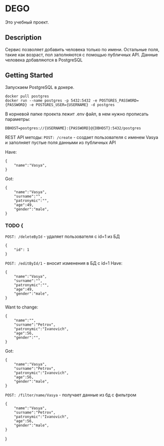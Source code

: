 # DEGO
Это учебный проект.
## Description
Сервис позволяет добавить человека только по имени. Остальные поля, такие как возраст, пол заполняются с помощью публичных API.
Данные человека добавляются в PostgreSQL
## Getting Started
Запускаем PostgreSQL в докере. 
```
docker pull postgres
docker run --name postgres -p 5432:5432 -e POSTGRES_PASSWORD={PASSWORD} -e POSTGRES_USER={USERNAME} -d postgres
```
В корневой папке проекта лежит .env файл, в нем нужно прописать параметры:
```
DBHOST=postgres://{USERNAME}:{PASSWORD}@{DBHOST}:5432/postgres
```
REST API методы:
```POST: /create``` - создает пользователя с именем Vasya и заполняет пустые поля данными из публичных API

Have:
```
{
    "name":"Vasya",
}
```

Got:
```
{
    "name":"Vasya",
    "surname":"",
    "patronymic":"",
    "age":49,
    "gender":"male",
}
```

### TODO {

```POST: /deleteById``` - удаляет пользователя с id=1 из БД
```
{
    "id": 1
}
```

```POST: /editById/1``` - вносит изменения в БД с id=1
Have:
```
{
    "name":"Vasya",
    "surname":"",
    "patronymic":"",
    "age":49,
    "gender":"male",
}
```

Want to change:
```
{
    "name":"",
    "surname":"Petrov",
    "patronymic":"Ivanovich",
    "age":56,
    "gender":"",
}
```

Got:
```
{
    "name":"Vasya",
    "surname":"Petrov",
    "patronymic":"Ivanovich",
    "age":56,
    "gender":"male",
}
```

```POST: /filter/name/Vasya``` - получает данные из бд с фильтром
```
{
    "name":"Vasya",
    "surname":"Petrov",
    "patronymic":"Ivanovich",
    "age":56,
    "gender":"male",
}
```

}
